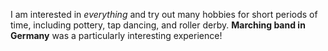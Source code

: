 I am interested in *everything* and try out many hobbies for short periods of time, including pottery, tap dancing, and roller derby. **Marching band in Germany** was a particularly interesting experience!
